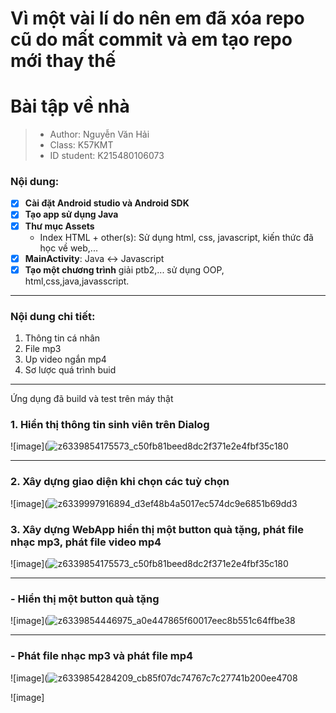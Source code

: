 # Vì một vài lí do nên em đã xóa repo cũ do mất commit và em tạo repo mới thay thế
# Bài tập về nhà
> - Author: Nguyễn Văn Hải 
> - Class: K57KMT
> - ID student: K215480106073
### Nội dung:
 - [x] **Cài đặt Android studio và Android SDK**
 - [x] **Tạo app sử dụng Java**
 - [x] **Thư mục Assets**
   - Index HTML + other(s): Sử dụng html, css, javascript, kiến thức đã học về web,...
 - [x] **MainActivity**: Java <-> Javascript
 - [x] **Tạo một chương trình** giải ptb2,... sử dụng OOP, html,css,java,javasscript.
------------------
### Nội dung chi tiết:
1. Thông tin cá nhân
2. File mp3
3. Up video ngắn mp4
4. Sơ lược quá trình buid
--------------------
Ứng dụng đã build và test trên máy thật
### 1. Hiển thị thông tin sinh viên trên Dialog
![image](![z6339854175573_c50fb81beed8dc2f371e2e4fbf35c180](https://github.com/user-attachments/assets/f3980e0c-5e51-4ecc-8788-a12ac9a5ae75)

---------------

### 2. Xây dựng giao diện khi chọn các tuỳ chọn
![image](![z6339997916894_d3ef48b4a5017ec574dc9e6851b69dd3](https://github.com/user-attachments/assets/a6dbdd56-fd86-4920-b0ce-0b4eeaa6a335)


### 3. Xây dựng WebApp hiển thị một button quà tặng, phát file nhạc mp3, phát file video mp4

![image](![z6339854175573_c50fb81beed8dc2f371e2e4fbf35c180](https://github.com/user-attachments/assets/fa27007b-6a99-4e45-9619-424a327c17fb)

---------------

### - Hiển thị một button quà tặng
![image](![z6339854446975_a0e447865f60017eec8b551c64ffbe38](https://github.com/user-attachments/assets/438b4242-b7d8-4505-928f-64221ef45118)

--------------

### - Phát file nhạc mp3 và phát file mp4
![image](![z6339854284209_cb85f07dc74767c7c27741b200ee4708](https://github.com/user-attachments/assets/1b0329ba-6ec4-4461-83ed-aefbee63b4ed)

![image]

  
  
